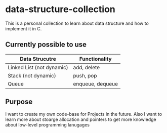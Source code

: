 # data-structure-collection
This is a personal collection to learn about data structure and how to implement it in C.

## Currently possible to use
| Data Strucutre | Functionality    |
| -------------- | ---------------- |
| Linked List (not dynamic)    | add, delete      |
| Stack (not dynamic)          | push, pop        |
| Queue          | enqueue, dequeue |

## Purpose
I want to create my own code-base for Projects in the future.
Also I want to learn more about stoarge allocation and pointers to get more knowledge about low-level programming lanugages

